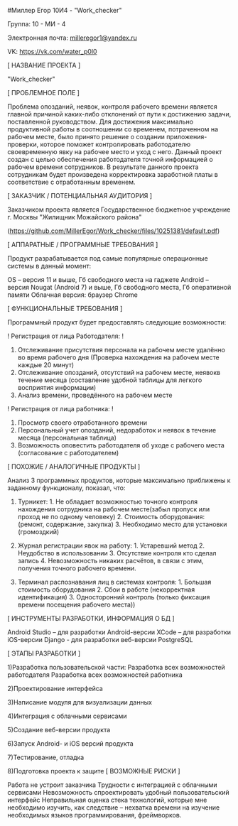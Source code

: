 #Миллер Егор 10И4 - "Work_checker"



Группа: 10 - МИ - 4

Электронная почта: milleregor1@yandex.ru

VK: https://vk.com/water_p0l0

[ НАЗВАНИЕ ПРОЕКТА ]

"Work_checker"

[ ПРОБЛЕМНОЕ ПОЛЕ ]

Проблема опозданий, неявок, контроля рабочего времени является главной причиной каких-либо отклонений от пути к достижению задачи, поставленной руководством. Для достижения максимально продуктивной работы в соотношении со временем, потраченном на рабочем месте, было принято решение о создании приложения-проверки, которое поможет контролировать работодателю своевременную явку на рабочее место и уход с него. Данный проект создан с целью обеспечения работодателя точной информацией о рабочем времени сотрудников. В результате данного проекта сотрудникам будет произведена корректировка заработной платы в соответствие с отработанным временем.

[ ЗАКАЗЧИК / ПОТЕНЦИАЛЬНАЯ АУДИТОРИЯ ]

Заказчиком проекта является Государственное бюджетное учреждение г. Москвы "Жилищник Можайского района" 

(https://github.com/MillerEgor/Work_checker/files/10251381/default.pdf)



[ АППАРАТНЫЕ / ПРОГРАММНЫЕ ТРЕБОВАНИЯ ]

Продукт разрабатывается под самые популярные операционные системы в данный момент:

OS – версия 11 и выше, Гб свободного места на гаджете
Android – версия Nougat (Android 7) и выше, Гб свободного места, Гб оперативной памяти
Облачная версия: браузер Chrome

[ ФУНКЦИОНАЛЬНЫЕ ТРЕБОВАНИЯ ]

Программный продукт будет предоставлять следующие возможности:


! Регистрация от лица Работодателя: !

1. Отслеживание присутствия персонала на рабочем месте удалённо во время рабочего дня (Проверка нахождения на рабочем месте каждые 20 минут)
2. Отслеживание опозданий, отсутствий на рабочем месте, неявокв течение месяца (составление удобной таблицы для легкого восприятия информации)
3. Анализ времени, проведённого на рабочем месте

! Регистрация от лица работника: !

1. Просмотр своего отработанного времени  
2. Персональный учет опозданий, недоработок и неявок в течение месяца (персональная таблица)
3. Возможность оповестить работодателя об уходе с рабочего места (согласование с работодателем)

[ ПОХОЖИЕ / АНАЛОГИЧНЫЕ ПРОДУКТЫ ]

Анализ 3 программных продуктов, которые максимально приближены к заданному функционалу, показал, что:
1) Турникет: 1. Не обладает возможностью точного контроля нахождения сотрудника на рабочем месте(забыл пропуск или проход не по одному человеку) 
             2. Стоимость оборудования: (ремонт, содержание, закупка) 
             3. Необходимо место для установки (громоздкий) 

2) Журнал регистрации явок на работу: 1. Устаревший метод
                                      2. Неудобство в использовании
                                      3. Отсутствие контроля кто сделал запись
                                      4. Невозможность никаких расчётов, в связи с этим, получения точного рабочего времени. 

3) Терминал распознавания лиц в системах контроля: 1. Большая стоимость оборудования
                                                   2. Сбои в работе (некорректная идентификация)
                                                   3. Односторонний контроль (только фиксация времени посещения рабочего места))


[ ИНСТРУМЕНТЫ РАЗРАБОТКИ, ИНФОРМАЦИЯ О БД ]

Android Studio – для разработки Android-версии
XCode – для разработки iOS-версии
Django - для разработки веб-версии
PostgreSQL 

[ ЭТАПЫ РАЗРАБОТКИ ]

1)Разработка пользовательской части:
  Разработка всех возможностей работодателя
  Разработка всех возможностей работника  
  
2)Проектирование интерфейса

3)Написание модуля для визуализации данных

4)Интеграция с облачными сервисами

5)Создание веб-версии продукта

6)Запуск Android- и iOS версий продукта

7)Тестирование, отладка

8)Подготовка проекта к защите
[ ВОЗМОЖНЫЕ РИСКИ ]

Работа не устроит заказчика 
Трудности с интеграцией с облачными сервисами
Невозможность спроектировать удобный пользовательский интерфейс
Неправильная оценка стека технологий, которые мне необходимо изучить, как следствие – нехватка времени на изучение необходимых языков программирования, фреймворков.
